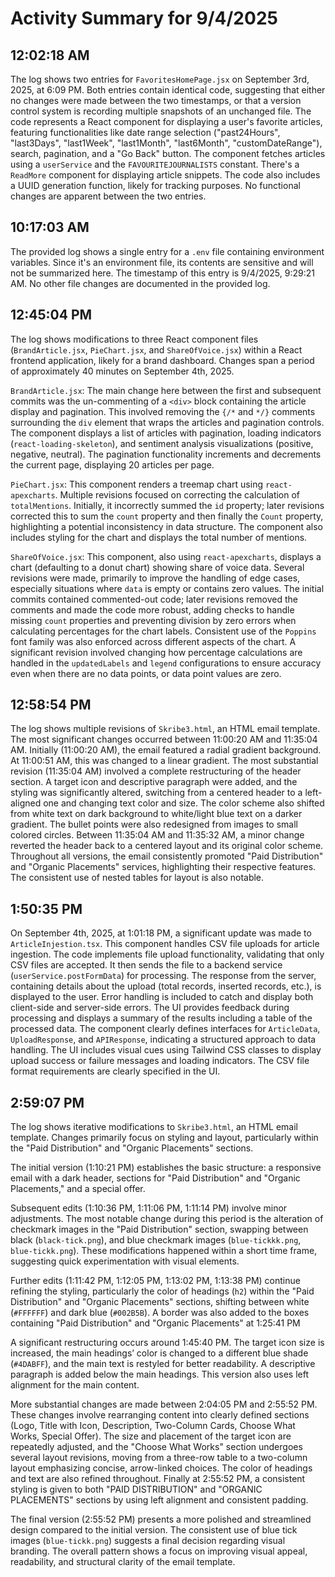 # Activity Summary for 9/4/2025

## 12:02:18 AM
The log shows two entries for `FavoritesHomePage.jsx`  on September 3rd, 2025, at 6:09 PM.  Both entries contain identical code, suggesting that either no changes were made between the two timestamps, or that a version control system is recording multiple snapshots of an unchanged file. The code represents a React component for displaying a user's favorite articles, featuring functionalities like date range selection ("past24Hours", "last3Days", "last1Week", "last1Month", "last6Month", "customDateRange"), search, pagination, and a "Go Back" button. The component fetches articles using a `userService` and the `FAVOURITEJOURNALISTS` constant.  There's a `ReadMore` component for displaying article snippets. The code also includes a UUID generation function, likely for tracking purposes.  No functional changes are apparent between the two entries.


## 10:17:03 AM
The provided log shows a single entry for a `.env` file containing environment variables.  Since it's an environment file, its contents are sensitive and will not be summarized here.  The timestamp of this entry is 9/4/2025, 9:29:21 AM.  No other file changes are documented in the provided log.


## 12:45:04 PM
The log shows modifications to three React component files (`BrandArticle.jsx`, `PieChart.jsx`, and `ShareOfVoice.jsx`) within a React frontend application, likely for a brand dashboard.  Changes span a period of approximately 40 minutes on September 4th, 2025.


`BrandArticle.jsx`:  The main change here between the first and subsequent commits was the un-commenting of a `<div>` block containing the article display and pagination. This involved removing the  `{/*` and `*/}` comments surrounding the  `div`  element that wraps the articles and pagination controls.  The component displays a list of articles with pagination, loading indicators (`react-loading-skeleton`), and sentiment analysis visualizations (positive, negative, neutral). The pagination functionality increments and decrements the current page, displaying 20 articles per page.


`PieChart.jsx`: This component renders a treemap chart using `react-apexcharts`.  Multiple revisions focused on correcting the calculation of `totalMentions`. Initially, it incorrectly summed the `id` property; later revisions corrected this to sum the `count` property and then finally the `Count` property, highlighting a potential inconsistency in data structure. The component also includes styling for the chart and displays the total number of mentions.


`ShareOfVoice.jsx`: This component, also using `react-apexcharts`, displays a chart (defaulting to a donut chart) showing share of voice data.  Several revisions were made, primarily to improve the handling of edge cases, especially situations where `data` is empty or contains zero values. The initial commits contained commented-out code;  later revisions removed the comments and made the code more robust, adding checks to handle missing `count` properties and preventing division by zero errors when calculating percentages for the chart labels.  Consistent use of the  `Poppins`  font family was also enforced across different aspects of the chart.  A significant revision involved changing how percentage calculations are handled in the `updatedLabels` and `legend` configurations to ensure accuracy even when there are no data points, or data point values are zero.


## 12:58:54 PM
The log shows multiple revisions of `Skribe3.html`, an HTML email template.  The most significant changes occurred between 11:00:20 AM and 11:35:04 AM.  Initially (11:00:20 AM), the email featured a radial gradient background.  At 11:00:51 AM, this was changed to a linear gradient.  The most substantial revision (11:35:04 AM) involved a complete restructuring of the header section.  A target icon and descriptive paragraph were added, and the styling was significantly altered, switching from a centered header to a left-aligned one and changing text color and size. The color scheme also shifted from white text on dark background to white/light blue text on a darker gradient.  The bullet points were also redesigned from images to small colored circles. Between 11:35:04 AM and 11:35:32 AM, a minor change reverted the header back to a centered layout and its original color scheme.  Throughout all versions, the email consistently promoted "Paid Distribution" and "Organic Placements" services, highlighting their respective features.  The consistent use of nested tables for layout is also notable.


## 1:50:35 PM
On September 4th, 2025, at 1:01:18 PM, a significant update was made to `ArticleInjestion.tsx`. This component handles CSV file uploads for article ingestion.  The code implements file upload functionality, validating that only CSV files are accepted.  It then sends the file to a backend service (`userService.postFormData`) for processing.  The response from the server, containing details about the upload (total records, inserted records, etc.), is displayed to the user.  Error handling is included to catch and display both client-side and server-side errors. The UI provides feedback during processing and displays a summary of the results including a table of the processed data. The component clearly defines interfaces for `ArticleData`, `UploadResponse`, and `APIResponse`, indicating a structured approach to data handling.  The UI includes visual cues using Tailwind CSS classes to display upload success or failure messages and loading indicators.  The CSV file format requirements are clearly specified in the UI.


## 2:59:07 PM
The log shows iterative modifications to `Skribe3.html`, an HTML email template.  Changes primarily focus on styling and layout, particularly within the "Paid Distribution" and "Organic Placements" sections.

The initial version (1:10:21 PM) establishes the basic structure: a responsive email with a dark header, sections for "Paid Distribution" and "Organic Placements," and a special offer.

Subsequent edits (1:10:36 PM, 1:11:06 PM, 1:11:14 PM) involve minor adjustments.  The most notable change during this period is the alteration of checkmark images in the "Paid Distribution" section, swapping between black (`black-tick.png`), and blue checkmark images (`blue-tickkk.png`, `blue-tickk.png`).  These modifications happened within a short time frame, suggesting quick experimentation with visual elements.


Further edits (1:11:42 PM, 1:12:05 PM, 1:13:02 PM, 1:13:38 PM) continue refining the styling, particularly the color of headings (`h2`) within the "Paid Distribution" and "Organic Placements" sections, shifting between white (`#FFFFFF`) and dark blue (`#002B5B`). A border was also added to the boxes containing "Paid Distribution" and "Organic Placements" at 1:25:41 PM

A significant restructuring occurs around 1:45:40 PM.  The target icon size is increased, the main headings’ color is changed to a different blue shade (`#4DABFF`), and the main text is restyled for better readability. A descriptive paragraph is added below the main headings. This version also uses left alignment for the main content.

More substantial changes are made between 2:04:05 PM and 2:55:52 PM.  These changes involve  rearranging content into clearly defined sections (Logo, Title with Icon, Description, Two-Column Cards, Choose What Works, Special Offer).  The size and placement of the target icon are repeatedly adjusted,  and the "Choose What Works" section undergoes several layout revisions, moving from a three-row table to a two-column layout emphasizing concise, arrow-linked choices.  The color of headings and text are also refined throughout. Finally at 2:55:52 PM, a consistent styling is given to both "PAID DISTRIBUTION" and "ORGANIC PLACEMENTS" sections by using left alignment and consistent padding.

The final version (2:55:52 PM) presents a more polished and streamlined design compared to the initial version.  The consistent use of blue tick images (`blue-tickk.png`) suggests a final decision regarding visual branding.  The overall pattern shows a focus on improving visual appeal, readability, and structural clarity of the email template.
